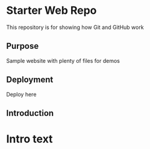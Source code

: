# Starter Web Repo

This repository is for showing how Git and GitHub work

## Purpose

Sample website with plenty of files for demos

## Deployment

Deploy here

## Introduction

# Intro text